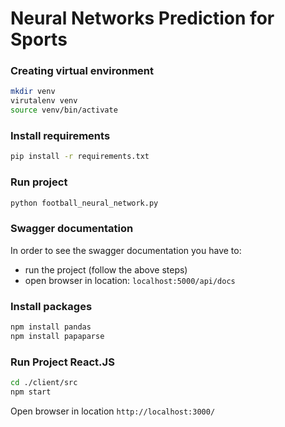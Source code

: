 Neural Networks Prediction for Sports
===

### Creating virtual environment
```bash
mkdir venv
virutalenv venv
source venv/bin/activate
```

### Install requirements
```bash
pip install -r requirements.txt
```

### Run project
```bash
python football_neural_network.py
```

### Swagger documentation
In order to see the swagger documentation you have to:
* run the project (follow the above steps)
* open browser in location: `localhost:5000/api/docs`

### Install packages
```bash
npm install pandas
npm install papaparse
```

### Run Project React.JS
```bash
cd ./client/src
npm start
```
Open browser in location `http://localhost:3000/`